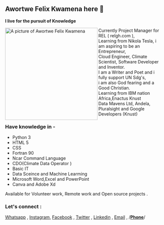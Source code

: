 ## Awortwe Felix Kwamena here 👋

**I live for the pursuit of Knowledge**  

<img src="https://media-exp1.licdn.com/dms/image/C4D03AQELPVaWYZVk4Q/profile-displayphoto-shrink_800_800/0/1606950045787?e=1639008000&v=beta&t=3GAQdHdnlrIip7jORAGioefAw1j4n53ayEkfnHyKxLM" alt="A picture of Awortwe Felix Kwamena" align="left" width = "300px" height = "300px">
Currently Project Manager for REL ( relgh.com ),<br>
 Learning from Nikola Tesla, i am aspiring to be an Entrepreneur,<br>Cloud Engineer, Climate Scientist, Software Developer and Inventor.<br>
 I am a Writer and Poet and i fully support  UN Sdg's,<br> i am also God fearing and a Good Christian.
 <br>Learning from IBM nation Africa,Enactus Knust
 <br>Data Mavens Ltd, Andela, Pluralsight  and Google Developers (Knust)
 
 
 

 

### Have  knowledge in -
 
* Python 3
* HTML 5
* CSS
* Fortran 90
* Ncar Command Language
* CDO(Climate Data Operator )
* Basic IT
* Data Sceince and Machine Learming 
*  Microsoft Word,Excel and PowerPoint 
* Canva and Adobe Xd




Available for Volunteer work, Remote work and Open source projects .
### Let's connect :

[Whatsapp](https://wa.me/qr/4K2TW6J537JIH1) ,
[Instagram](https://www.instagram.com/felixawortwekwamena/),
[Facebook](https://web.facebook.com/felix.awortwe.315) ,
[Twitter](https://twitter.com/KwamenaFelix) ,
[Linkedin](https://www.linkedin.com/in/felix-awortwe-kwamena-%F0%9F%87%AC%F0%9F%87%AD-4644a7140/) ,
[Email](mailto:felixawortwe14@gmail.com) ,
/**[Phone](+233544956815)**/



